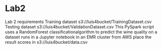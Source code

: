 # Lab2
Lab 2 requirements
Training dataset s3://luis4bucket/TrainingDataset.csv
Testing dataset  s3://luis4bucket/ValidationDataset.csv
This PySpark script uses a RandomForest classificationalgorithm to predict the wine quality on a dataset
runs in a Jupyter notebook in an EMR cluster from AWS
place the result scores in s3://luis4bucket/data.csv
